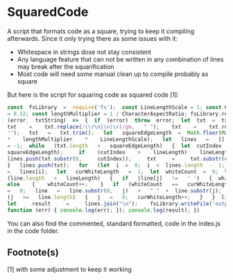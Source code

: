# SquaredCode
A script that formats code as a square, trying to keep it compiling afterwards. Since it only trying there as some issues with it:
- Whitespace in strings dose not stay consistent
- Any language feature that can not be written in any combination of lines may break after the squarification 
- Most code will need some manual clean up to compile probably as square

But here is the script for squaring code as squared code [1]:
```javascript
const  fsLibrary  =  require('fs');  const LineLengthScale = 1; const CharacterAspectRatio
= 0.52; const lengthMultiplier = 1 / CharacterAspectRatio; fsLibrary.readFile('input.txt',
(error,  txtString)  =>  {  if  (error)  throw  error;  let  txt  =  txtString.toString();
txt    =    txt.replace(/(\r\n|\n|\r)/gm,   " ");    txt    =    txt.replace(/   +(?= )/g,
'');   txt   =   txt.trim();   let   squareEdgeLength  =  Math.floor(Math.sqrt(txt.length)
*    lengthMultiplier    *    LineLengthScale);   let   lines   =   [];   let   lineLength
= -1;  while   (txt.length   >   squareEdgeLength)   {  let  cutIndex  =  txt.indexOf(" ",    
squareEdgeLength);     if    (cutIndex    >    lineLength)    lineLength    =    cutIndex;
lines.push(txt.substr(0,     cutIndex));     txt     =     txt.substr(cutIndex    +    1);
}   lines.push(txt);   for   (let  i  =  0;  i  <  lines.length  -  1;  i++)  {  let  line
=   lines[i];   let   curWhiteLength   =  1;  let  whiteCount  =  0;  let  j  =  0;  while
(line.length   <   lineLength)   {   if   (line[j]   !=   ' ')   {  whiteCount  =   0;   }
else    {    whiteCount++;    }   if   (whiteCount   ==   curWhiteLength)   {   whiteCount
=   0;   line   =   line.substr(0,   j)   +   " "  +  line.substr(j);  j++;  }   j++;   if
(j   >=   line.length)   {   j   =   0;   curWhiteLength++;   }   }  lines[i]  =  line;  }
let     result     =     lines.join("\n");    fsLibrary.writeFile('output.txt',    result,
function (err) { console.log(err); }); console.log(result); })
```
You can also find the commented, standard formatted, code in the index.js in the code folder.

## Footnote(s)

[1] with some adjustment to keep it working
